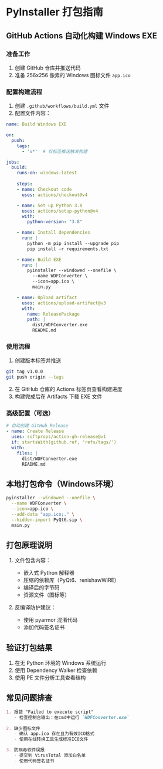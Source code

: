 # PyInstaller 打包指南

## GitHub Actions 自动化构建 Windows EXE

### 准备工作
1. 创建 GitHub 仓库并推送代码
2. 准备 256x256 像素的 Windows 图标文件 `app.ico`

### 配置构建流程
1. 创建 `.github/workflows/build.yml` 文件
2. 配置文件内容：
```yaml
name: Build Windows EXE

on:
  push:
    tags:
      - 'v*'  # 仅标签推送触发构建

jobs:
  build:
    runs-on: windows-latest
    
    steps:
    - name: Checkout code
      uses: actions/checkout@v4

    - name: Set up Python 3.8
      uses: actions/setup-python@v4
      with:
        python-version: "3.8"

    - name: Install dependencies
      run: |
        python -m pip install --upgrade pip
        pip install -r requirements.txt

    - name: Build EXE
      run: |
        pyinstaller --windowed --onefile \
          --name WDFConverter \
          --icon=app.ico \
          main.py

    - name: Upload artifact
      uses: actions/upload-artifact@v3
      with:
        name: ReleasePackage
        path: |
          dist/WDFConverter.exe
          README.md
```

### 使用流程
1. 创建版本标签并推送
```bash
git tag v1.0.0
git push origin --tags
```
2. 在 GitHub 仓库的 Actions 标签页查看构建进度
3. 构建完成后在 Artifacts 下载 EXE 文件

### 高级配置（可选）
```yaml
# 自动创建 GitHub Release
- name: Create Release
  uses: softprops/action-gh-release@v1
  if: startsWith(github.ref, 'refs/tags/')
  with:
    files: |
      dist/WDFConverter.exe
      README.md
```

## 本地打包命令（Windows环境）
```bash
pyinstaller --windowed --onefile \
  --name WDFConverter \
  --icon=app.ico \
  --add-data "app.ico;." \
  --hidden-import PyQt6.sip \
  main.py
```

## 打包原理说明
1. 文件包含内容：
   - 嵌入式 Python 解释器
   - 压缩的依赖库（PyQt6、renishawWiRE）
   - 编译后的字节码
   - 资源文件（图标等）

2. 反编译防护建议：
   - 使用 pyarmor 混淆代码
   - 添加代码签名证书

## 验证打包结果
1. 在无 Python 环境的 Windows 系统运行
2. 使用 Dependency Walker 检查依赖
3. 使用 PE 文件分析工具查看结构

## 常见问题排查
```markdown
1. 报错 "Failed to execute script"
   - 检查控制台输出：在cmd中运行 `WDFConverter.exe`
   
2. 缺少图标文件
   - 确认 app.ico 存在且为有效ICO格式
   - 使用在线转换工具生成标准ICO文件

3. 防病毒软件误报
   - 提交到 VirusTotal 添加白名单
   - 使用代码签名证书
```

